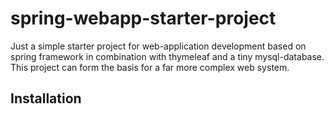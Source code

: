# spring-webapp-starter-project

Just a simple starter project for web-application development based on spring framework in combination with thymeleaf and a tiny mysql-database. This project can form the basis for a far more complex web system.

## Installation
